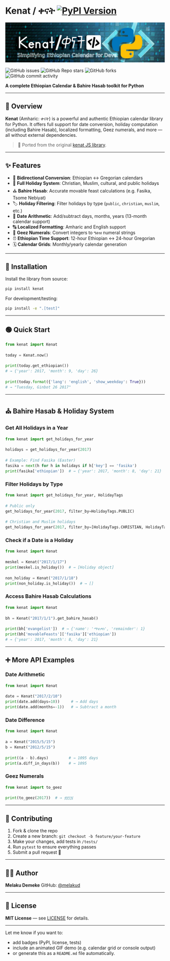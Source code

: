 # Kenat / ቀናት [![PyPI Version](https://img.shields.io/pypi/v/kenat)](https://pypi.org/project/kenat/)

![banner](https://raw.githubusercontent.com/MelakuDemeke/kenat_py/master/assets/img/py_banner.png)

![GitHub issues](https://img.shields.io/github/issues/MelakuDemeke/kenat_py)
![GitHub Repo stars](https://img.shields.io/github/stars/MelakuDemeke/kenat_py?logo=github&style=flat)
![GitHub forks](https://img.shields.io/github/forks/MelakuDemeke/kenat_py?logo=github&style=falt)
![GitHub commit activity](https://img.shields.io/github/commit-activity/m/MelakuDemeke/kenat_py?logo=github)


**A complete Ethiopian Calendar & Bahire Hasab toolkit for Python**

---

## 📌 Overview

**Kenat** (Amharic: ቀናት) is a powerful and authentic Ethiopian calendar library for Python. It offers full support for date conversion, holiday computation (including Bahire Hasab), localized formatting, Geez numerals, and more — all without external dependencies.

> 🚀 Ported from the original [kenat JS library](https://github.com/MelakuDemeke/kenat).

---

## ✨ Features

* 🔄 **Bidirectional Conversion**: Ethiopian ↔ Gregorian calendars
* 📅 **Full Holiday System**: Christian, Muslim, cultural, and public holidays
* ⛪ **Bahire Hasab**: Accurate movable feast calculations (e.g. Fasika, Tsome Nebiyat)
* 🏷️ **Holiday Filtering**: Filter holidays by type (`public`, `christian`, `muslim`, etc.)
* 📆 **Date Arithmetic**: Add/subtract days, months, years (13-month calendar support)
* 🔠 **Localized Formatting**: Amharic and English support
* 🔢 **Geez Numerals**: Convert integers to ግዕዝ numeral strings
* ⏰ **Ethiopian Time Support**: 12-hour Ethiopian ↔ 24-hour Gregorian
* 🗓️ **Calendar Grids**: Monthly/yearly calendar generation

---

## 🚀 Installation

Install the library from source:

```bash
pip install kenat
```

For development/testing:

```bash
pip install -e ".[test]"
```

---

## 🟢 Quick Start

```python
from kenat import Kenat

today = Kenat.now()

print(today.get_ethiopian())
# → {'year': 2017, 'month': 9, 'day': 26}

print(today.format({'lang': 'english', 'show_weekday': True}))
# → "Tuesday, Ginbot 26 2017"
```

---

## ⛪ Bahire Hasab & Holiday System

### Get All Holidays in a Year

```python
from kenat import get_holidays_for_year

holidays = get_holidays_for_year(2017)

# Example: Find Fasika (Easter)
fasika = next(h for h in holidays if h['key'] == 'fasika')
print(fasika['ethiopian'])  # → {'year': 2017, 'month': 8, 'day': 21}
```

### Filter Holidays by Type

```python
from kenat import get_holidays_for_year, HolidayTags

# Public only
get_holidays_for_year(2017, filter_by=HolidayTags.PUBLIC)

# Christian and Muslim holidays
get_holidays_for_year(2017, filter_by=[HolidayTags.CHRISTIAN, HolidayTags.MUSLIM])
```

### Check if a Date is a Holiday

```python
from kenat import Kenat

meskel = Kenat("2017/1/17")
print(meskel.is_holiday())  # → [Holiday object]

non_holiday = Kenat("2017/1/18")
print(non_holiday.is_holiday())  # → []
```

### Access Bahire Hasab Calculations

```python
from kenat import Kenat

bh = Kenat("2017/1/1").get_bahire_hasab()

print(bh['evangelist'])  # → {'name': 'ማቴዎስ', 'remainder': 1}
print(bh['movableFeasts']['fasika']['ethiopian'])
# → {'year': 2017, 'month': 8, 'day': 21}
```

---

## ➕ More API Examples

### Date Arithmetic

```python
from kenat import Kenat

date = Kenat("2017/2/10")
print(date.add(days=10))     # → Add days
print(date.add(months=-1))   # → Subtract a month
```

### Date Difference

```python
from kenat import Kenat

a = Kenat("2015/5/15")
b = Kenat("2012/5/15")

print((a - b).days)         # → 1095 days
print(a.diff_in_days(b))    # → 1095
```

### Geez Numerals

```python
from kenat import to_geez

print(to_geez(2017))  # → ፳፻፲፯
```

---

## 🧱 Contributing

1. Fork & clone the repo
2. Create a new branch: `git checkout -b feature/your-feature`
3. Make your changes, add tests in `/tests/`
4. Run `pytest` to ensure everything passes
5. Submit a pull request 🚀

---

## 👨‍💻 Author

**Melaku Demeke**
GitHub: [@melakud](https://github.com/melakud)

---

## 📄 License

**MIT License** — see [LICENSE](./LICENSE) for details.

---

Let me know if you want to:

* add badges (PyPI, license, tests)
* include an animated GIF demo (e.g. calendar grid or console output)
* or generate this as a `README.md` file automatically.
